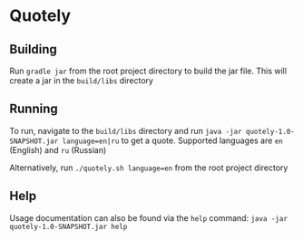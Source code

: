 # Quotely

## Building

Run `gradle jar`  from the root project directory to build the jar file. This will create a jar in the `build/libs` directory

## Running

To run, navigate to the `build/libs` directory and run `java -jar quotely-1.0-SNAPSHOT.jar language=en|ru` to get a quote. Supported languages are `en` (English) and `ru` (Russian)

Alternatively, run `./quotely.sh language=en` from the root project directory

## Help

Usage documentation can also be found via the `help` command: `java -jar quotely-1.0-SNAPSHOT.jar help`